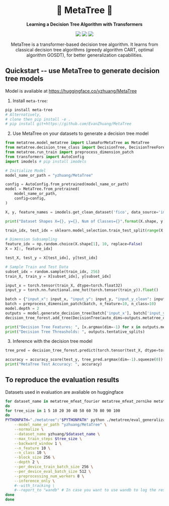 <h1 align="center"> 🌲 MetaTree 🌲 </h1>
<p align="center"> <b>Learning a Decision Tree Algorithm with Transformers</b>  
</p>

<p align="center">
  <img src="https://img.shields.io/badge/license-mit-blue.svg">
  <img src="https://img.shields.io/badge/python-3.7+-blue">
  <img src="https://img.shields.io/pypi/v/meta-tree?color=green">  
</p>  

<p align="center"> MetaTree is a transformer-based decision tree algorithm. It learns from classical decision tree algorithms (greedy algorithm CART, optimal algorithm GOSDT), for better generalization capabilities.
</p>

## Quickstart -- use MetaTree to generate decision tree models

Model is avaliable at https://huggingface.co/yzhuang/MetaTree

1. Install `meta-tree`:

```bash
pip install meta-tree
# Alternatively,  
# clone then pip install -e .
# pip install git+https://github.com/EvanZhuang/MetaTree
```

2. Use MetaTree on your datasets to generate a decision tree model
 
```python
from metatree.model_metatree import LlamaForMetaTree as MetaTree
from metatree.decision_tree_class import DecisionTree, DecisionTreeForest
from metatree.run_train import preprocess_dimension_patch
from transformers import AutoConfig
import imodels # pip install imodels 

# Initialize Model
model_name_or_path = "yzhuang/MetaTree"

config = AutoConfig.from_pretrained(model_name_or_path)
model = MetaTree.from_pretrained(
    model_name_or_path,
    config=config,
)   

X, y, feature_names = imodels.get_clean_dataset('fico', data_source='imodels')

print("Dataset Shapes X={}, y={}, Num of Classes={}".format(X.shape, y.shape, len(set(y))))

train_idx, test_idx = sklearn.model_selection.train_test_split(range(X.shape[0]), test_size=0.3, random_state=seed)

# Dimension Subsampling
feature_idx = np.random.choice(X.shape[1], 10, replace=False)
X = X[:, feature_idx]

test_X, test_y = X[test_idx], y[test_idx]

# Sample Train and Test Data
subset_idx = random.sample(train_idx, 256)
train_X, train_y = X[subset_idx], y[subset_idx]

input_x = torch.tensor(train_X, dtype=torch.float32)
input_y = torch.nn.functional.one_hot(torch.tensor(train_y)).float()

batch = {"input_x": input_x, "input_y": input_y, "input_y_clean": input_y}
batch = preprocess_dimension_patch(batch, n_feature=10, n_class=10)
model.depth = 2
outputs = model.generate_decision_tree(batch['input_x'], batch['input_y'], depth=model.depth)
decision_tree_forest.add_tree(DecisionTree(auto_dims=outputs.metatree_dimensions, auto_thresholds=outputs.tentative_splits, input_x=batch['input_x'], input_y=batch['input_y'], depth=model.depth))

print("Decision Tree Features: ", [x.argmax(dim=-1) for x in outputs.metatree_dimensions])
print("Decision Tree Threasholds: ", outputs.tentative_splits)
```

3. Inference with the decision tree model

```python
tree_pred = decision_tree_forest.predict(torch.tensor(test_X, dtype=torch.float32))

accuracy = accuracy_score(test_y, tree_pred.argmax(dim=-1).squeeze(0))
print("MetaTree Test Accuracy: ", accuracy)
```

## To reproduce the evaluation results

Datasets used in evaluation are avaliable on huggingface
```bash
for dataset_name in metatree_mfeat_fourier metatree_mfeat_zernike metatree_mfeat_morphological metatree_mfeat_karhunen metatree_page_blocks metatree_optdigits metatree_pendigits metatree_waveform_5000 metatree_Hyperplane_10_1E_3 metatree_Hyperplane_10_1E_4 metatree_pokerhand metatree_RandomRBF_0_0 metatree_RandomRBF_10_1E_3 metatree_RandomRBF_50_1E_3 metatree_RandomRBF_10_1E_4 metatree_RandomRBF_50_1E_4 metatree_SEA_50_ metatree_SEA_50000_ metatree_satimage metatree_BNG_labor_ metatree_BNG_breast_w_ metatree_BNG_mfeat_karhunen_ metatree_BNG_bridges_version1_ metatree_BNG_mfeat_zernike_ metatree_BNG_cmc_ metatree_BNG_colic_ORIG_ metatree_BNG_colic_ metatree_BNG_credit_a_ metatree_BNG_page_blocks_ metatree_BNG_credit_g_ metatree_BNG_pendigits_ metatree_BNG_cylinder_bands_ metatree_BNG_dermatology_ metatree_BNG_sonar_ metatree_BNG_glass_ metatree_BNG_heart_c_ metatree_BNG_heart_statlog_ metatree_BNG_vehicle_ metatree_BNG_hepatitis_ metatree_BNG_waveform_5000_ metatree_BNG_zoo_ metatree_vehicle_sensIT metatree_UNIX_user_data metatree_fri_c3_1000_25 metatree_rmftsa_sleepdata metatree_JapaneseVowels metatree_fri_c4_1000_100 metatree_abalone metatree_fri_c4_1000_25 metatree_bank8FM metatree_analcatdata_supreme metatree_ailerons metatree_cpu_small metatree_space_ga metatree_fri_c1_1000_5 metatree_puma32H metatree_fri_c3_1000_10 metatree_cpu_act metatree_fri_c4_1000_10 metatree_quake metatree_fri_c4_1000_50 metatree_fri_c0_1000_5 metatree_delta_ailerons metatree_fri_c3_1000_50 metatree_kin8nm metatree_fri_c3_1000_5 metatree_puma8NH metatree_delta_elevators metatree_houses metatree_bank32nh metatree_fri_c1_1000_50 metatree_house_8L metatree_fri_c0_1000_10 metatree_elevators metatree_wind metatree_fri_c0_1000_25 metatree_fri_c2_1000_50 metatree_pollen metatree_mv metatree_fried metatree_fri_c2_1000_25 metatree_fri_c0_1000_50 metatree_fri_c1_1000_10 metatree_fri_c2_1000_5 metatree_fri_c2_1000_10 metatree_fri_c1_1000_25 metatree_visualizing_soil metatree_socmob metatree_mozilla4 metatree_pc3 metatree_pc1
do
for tree_size in 1 5 10 20 30 40 50 60 70 80 90 100
do
PYTHONPATH="./metatree":"$PYTHONPATH" python ./metatree/eval_generalization.py \
    --model_name_or_path "yzhuang/MetaTree" \
    --normalize \
    --dataset_name yzhuang/$dataset_name \
    --max_train_steps $tree_size \
    --backward_window 1 \
    --n_feature 10 \
    --n_class 10 \
    --block_size 256 \
    --depth 2 \
    --per_device_train_batch_size 256 \
    --per_device_eval_batch_size 512 \
    --preprocessing_num_workers 8 \
    --inference_only \
    #--with_tracking \ 
    #--report_to "wandb" # In case you want to use wandb to log the results 
done
done
```
